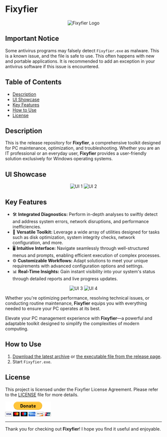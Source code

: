 # Fixyfier

<p align="center">
  <img src="https://github.com/arisvardakas/Fixyfier/blob/main/images/logo.png" alt="Fixyfier Logo" />
</p>

## Important Notice
Some antivirus programs may falsely detect `Fixyfier.exe` as malware. This is a known issue, and the file is safe to use. This often happens with new and portable applications. It is recommended to add an exception in your antivirus software if this issue is encountered.

## Table of Contents
- [Description](#description)
- [UI Showcase](#ui-showcase)
- [Key Features](#key-features)
- [How to Use](#how-to-use)
- [License](#license)

## Description
This is the release repository for **Fixyfier**, a comprehensive toolkit designed for PC maintenance, optimization, and troubleshooting. Whether you are an IT professional or an everyday user, **Fixyfier** provides a user-friendly solution exclusively for Windows operating systems.

## UI Showcase
<p align="center">
  <img src="https://github.com/arisvardakas/Fixyfier/blob/main/images/ui-1.png" alt="UI 1" />
  <img src="https://github.com/arisvardakas/Fixyfier/blob/main/images/ui-2.png" alt="UI 2" />
</p>

## Key Features
- 🛠️ **Integrated Diagnostics:** Perform in-depth analyses to swiftly detect and address system errors, network disruptions, and performance inefficiencies.
- 🧰 **Versatile Toolkit:** Leverage a wide array of utilities designed for tasks such as disk optimization, system integrity checks, network configuration, and more.
- 🖥️ **Intuitive Interface:** Navigate seamlessly through well-structured menus and prompts, enabling efficient execution of complex processes.
- ⚙️ **Customizable Workflows:** Adapt solutions to meet your unique requirements with advanced configuration options and settings.
- 📊 **Real-Time Insights:** Gain instant visibility into your system's status through detailed reports and live progress updates.

<p align="center">
  <img src="https://github.com/arisvardakas/Fixyfier/blob/main/images/ui-3.png" alt="UI 3" />
  <img src="https://github.com/arisvardakas/Fixyfier/blob/main/images/ui-4.png" alt="UI 4" />
</p>

Whether you're optimizing performance, resolving technical issues, or conducting routine maintenance, **Fixyfier** equips you with everything needed to ensure your PC operates at its best.

Elevate your PC management experience with **Fixyfier**—a powerful and adaptable toolkit designed to simplify the complexities of modern computing.

## How to Use
1. [Download the latest archive](/Fixyfier.zip?raw=true) or [the executable file from the release page](https://github.com/arisvardakas/Fixyfier/releases).
2. Start `Fixyfier.exe`.

## License
This project is licensed under the Fixyfier License Agreement. Please refer to the [LICENSE](LICENSE) file for more details.

[![Donate](images/donate.gif)](https://paypal.me/avardak)

---

Thank you for checking out **Fixyfier**! I hope you find it useful and enjoyable.
